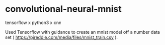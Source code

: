 # convolutional-neural-mnist
tensorflow x python3 x cnn

Used Tensorflow with guidance to create an mnist model off a number data set ( https://pjreddie.com/media/files/mnist_train.csv ).


